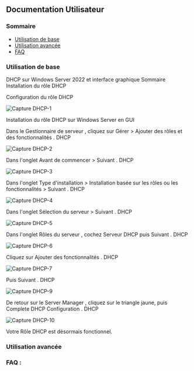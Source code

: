 ## Documentation Utilisateur

### Sommaire
- [Utilisation de base]()
- [Utilisation avancée]()
- [FAQ]()

### Utilisation de base


DHCP sur Windows Server 2022 et interface graphique
Sommaire
Installation du rôle DHCP

Configuration du rôle DHCP

![Capture DHCP-1](https://github.com/user-attachments/assets/03349c62-0512-42d8-81af-bcf5e84ac8c1)

Installation du rôle DHCP sur Windows Server en GUI

Dans le Gestionnaire de serveur , cliquez sur Gérer > Ajouter des rôles et des fonctionnalités .
DHCP


![Capture DHCP-2](https://github.com/user-attachments/assets/4c16d648-14e0-4b8b-8878-6fa6124255d9)


Dans l'onglet Avant de commencer > Suivant .
DHCP


![Capture DHCP-3](https://github.com/user-attachments/assets/2e6c7227-3bdb-4863-b3ee-c8505e774706)


Dans l'onglet Type d'installation > Installation basée sur les rôles ou les fonctionnalités > Suivant .
DHCP


![Capture DHCP-4](https://github.com/user-attachments/assets/7e8f239a-981d-4c69-9167-542f143681bb)


Dans l'onglet Sélection du serveur > Suivant .
DHCP


![Capture DHCP-5](https://github.com/user-attachments/assets/b26eccd0-fb9d-4132-ac25-330fce88b0f4)


Dans l'onglet Rôles du serveur , cochez Serveur DHCP puis Suivant .
DHCP


![Capture DHCP-6](https://github.com/user-attachments/assets/2f73f160-8e93-45bc-a5bc-a9223d23b7ab)


Cliquez sur Ajouter des fonctionnalités .
DHCP


![Capture DHCP-7](https://github.com/user-attachments/assets/e501ba33-6e77-4419-8301-7e8d6af4a592)


Puis Suivant .
DHCP


![Capture DHCP-9](https://github.com/user-attachments/assets/1e0867e6-217d-4115-8eee-3e36e053322e)


De retour sur le Server Manager , cliquez sur le triangle jaune, puis Complete DHCP Configuration .
DHCP


![Capture DHCP-10](https://github.com/user-attachments/assets/52eebd4b-3646-49c7-8d4b-1f5855dcf4a1)


Votre Rôle DHCP est désormais fonctionnel.




### Utilisation avancée


### FAQ :
